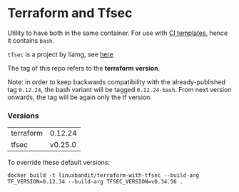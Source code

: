 # Terraform and Tfsec

Utility to have both in the same container. For use with [CI templates](https://github.com/jobtome-labs/ci-templates/), hence it contains `bash`.

`tfsec` is a project by liamg, see [here](https://github.com/liamg/tfsec)

The tag of this repo refers to the **terraform version**. 

Note: in order to keep backwards compatibility with the already-published tag `0.12.24`, the bash variant will be tagged `0.12.24-bash`. From next version onwards, the tag will be again only the tf version.

### Versions
|||
|-|-|
| terraform | 0.12.24 |
| tfsec | v0.25.0 |

To override these default versions:

`docker build -t linuxbandit/terraform-with-tfsec --build-arg TF_VERSION=0.12.34 --build-arg TFSEC_VERSION=v0.34.56 .`